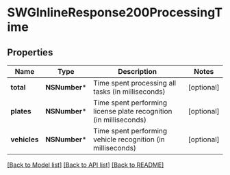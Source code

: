 # SWGInlineResponse200ProcessingTime

## Properties
Name | Type | Description | Notes
------------ | ------------- | ------------- | -------------
**total** | **NSNumber*** | Time spent processing all tasks (in milliseconds) | [optional] 
**plates** | **NSNumber*** | Time spent performing license plate recognition (in milliseconds) | [optional] 
**vehicles** | **NSNumber*** | Time spent performing vehicle recognition (in milliseconds) | [optional] 

[[Back to Model list]](../README.md#documentation-for-models) [[Back to API list]](../README.md#documentation-for-api-endpoints) [[Back to README]](../README.md)


